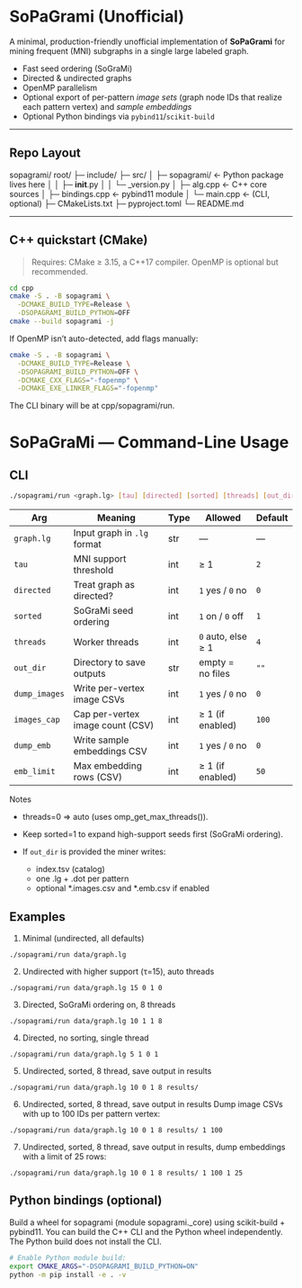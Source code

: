 # SoPaGrami (Unofficial)


A minimal, production-friendly unofficial implementation of **SoPaGrami** for mining frequent (MNI) subgraphs in a single large labeled graph.

- Fast seed ordering (SoGraMi)
- Directed & undirected graphs
- OpenMP parallelism
- Optional export of per-pattern *image sets* (graph node IDs that realize each pattern vertex) and *sample embeddings*
- Optional Python bindings via `pybind11`/`scikit-build`

---

## Repo Layout
sopagrami/
root/
├─ include/
├─ src/
│  ├─ sopagrami/          ← Python package lives here
│  │  ├─ __init__.py
│  │  └─ _version.py
│  ├─ alg.cpp             ← C++ core sources
│  ├─ bindings.cpp        ← pybind11 module
│  └─ main.cpp            ← (CLI, optional)
├─ CMakeLists.txt
├─ pyproject.toml
└─ README.md


---

## C++ quickstart (CMake)

> Requires: CMake ≥ 3.15, a C++17 compiler. OpenMP is optional but recommended.

```bash
cd cpp
cmake -S . -B sopagrami \
  -DCMAKE_BUILD_TYPE=Release \
  -DSOPAGRAMI_BUILD_PYTHON=OFF
cmake --build sopagrami -j

```
If OpenMP isn’t auto-detected, add flags manually:

```bash
cmake -S . -B sopagrami \
  -DCMAKE_BUILD_TYPE=Release \
  -DSOPAGRAMI_BUILD_PYTHON=OFF \
  -DCMAKE_CXX_FLAGS="-fopenmp" \
  -DCMAKE_EXE_LINKER_FLAGS="-fopenmp"

```
The CLI binary will be at cpp/sopagrami/run.
# SoPaGraMi — Command-Line Usage
## CLI

```bash
./sopagrami/run <graph.lg> [tau] [directed] [sorted] [threads] [out_dir] [dump_images] [images_cap] [dump_emb] [emb_limit]

```
| Arg           | Meaning                          | Type | Allowed            | Default |
| ------------- | -------------------------------- | ---- | ------------------ | ------- |
| `graph.lg`    | Input graph in `.lg` format      | str  | —                  | —       |
| `tau`         | MNI support threshold            | int  | ≥ 1                | `2`     |
| `directed`    | Treat graph as directed?         | int  | `1` yes / `0` no   | `0`     |
| `sorted`      | SoGraMi seed ordering            | int  | `1` on / `0` off   | `1`     |
| `threads`     | Worker threads                   | int  | `0` auto, else ≥ 1 | `4`     |
| `out_dir`     | Directory to save outputs        | str  | empty = no files   | `""`    |
| `dump_images` | Write per-vertex image CSVs      | int  | `1` yes / `0` no   | `0`     |
| `images_cap`  | Cap per-vertex image count (CSV) | int  | ≥ 1 (if enabled)   | `100`   |
| `dump_emb`    | Write sample embeddings CSV      | int  | `1` yes / `0` no   | `0`     |
| `emb_limit`   | Max embedding rows (CSV)         | int  | ≥ 1 (if enabled)   | `50`    |


Notes

* threads=0 ⇒ auto (uses omp_get_max_threads()).

* Keep sorted=1 to expand high-support seeds first (SoGraMi ordering).
* If ```out_dir``` is provided the miner writes:
    * index.tsv (catalog)
    * one .lg + .dot per pattern
    * optional *.images.csv and *.emb.csv if enabled

## Examples

1. Minimal (undirected, all defaults)
```
./sopagrami/run data/graph.lg
```

2. Undirected with higher support (τ=15), auto threads
```
./sopagrami/run data/graph.lg 15 0 1 0
```

3. Directed, SoGraMi ordering on, 8 threads
```
./sopagrami/run data/graph.lg 10 1 1 8
```

4.  Directed, no sorting, single thread
```
./sopagrami/run data/graph.lg 5 1 0 1
```
5. Undirected, sorted, 8 thread, save output in results
```
./sopagrami/run data/graph.lg 10 0 1 8 results/

```
6. Undirected, sorted, 8 thread, save output in results Dump image CSVs with up to 100 IDs per pattern vertex:
```
./sopagrami/run data/graph.lg 10 0 1 8 results/ 1 100

```
7. Undirected, sorted, 8 thread, save output in results, dump embeddings with a limit of 25 rows:
```
./sopagrami/run data/graph.lg 10 0 1 8 results/ 1 100 1 25

```

## Python bindings (optional)
Build a wheel for sopagrami (module sopagrami._core) using scikit-build + pybind11.
You can build the C++ CLI and the Python wheel independently.
The Python build does not install the CLI.

```bash
# Enable Python module build:
export CMAKE_ARGS="-DSOPAGRAMI_BUILD_PYTHON=ON"
python -m pip install -e . -v

```